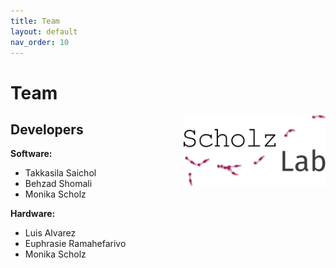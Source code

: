 ```yaml
---
title: Team
layout: default
nav_order: 10
---
```


# Team

<a href="scholz-lab.com">
    <img src="custom_assets/images/lab_logo.png" alt="logo" width="45%" align=RIGHT>
</a>

## Developers
**Software:** 
* Takkasila Saichol
* Behzad Shomali
* Monika Scholz

**Hardware:** 
* Luis Alvarez 
* Euphrasie Ramahefarivo
* Monika Scholz